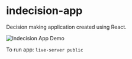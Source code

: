 # indecision-app
Decision making application created using React.

![Indecision App Demo](indecision.gif)

To run app: `live-server public`
